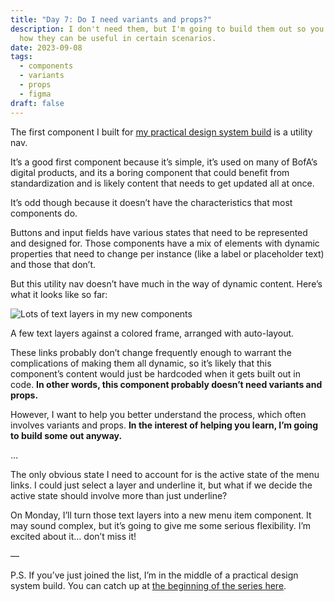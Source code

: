 ```yaml
---
title: "Day 7: Do I need variants and props?"
description: I don't need them, but I'm going to build them out so you can see
  how they can be useful in certain scenarios.
date: 2023-09-08
tags:
  - components
  - variants
  - props
  - figma
draft: false
---
```

The first component I built for [my practical design system build](https://practicaldesignsystems.com/daily/let-s-build-a-design-system/) is a utility nav. 

It’s a good first component because it’s simple, it’s used on many of BofA’s digital products, and its a boring component that could benefit from standardization and is likely content that needs to get updated all at once.

It’s odd though because it doesn’t have the characteristics that most components do. 

Buttons and input fields have various states that need to be represented and designed for. Those components have a mix of elements with dynamic properties that need to change per instance (like a label or placeholder text) and those that don’t.

But this utility nav doesn’t have much in the way of dynamic content. Here’s what it looks like so far:

![Lots of text layers in my new components](/assets/i/post-bofa-text-layers.png)

A few text layers against a colored frame, arranged with auto-layout.

These links probably don’t change frequently enough to warrant the complications of making them all dynamic, so it’s likely that this component’s content would just be hardcoded when it gets built out in code. **In other words, this component probably doesn’t need variants and props.**

However, I want to help you better understand the process, which often involves variants and props. **In the interest of helping you learn, I’m going to build some out anyway.**

…

The only obvious state I need to account for is the active state of the menu links. I could just select a layer and underline it, but what if we decide the active state should involve more than just underline? 

On Monday, I’ll turn those text layers into a new menu item component. It may sound complex, but it’s going to give me some serious flexibility. I’m excited about it… don’t miss it!

—

P.S. If you’ve just joined the list, I’m in the middle of a practical design system build. You can catch up at [the beginning of the series here](https://practicaldesignsystems.com/daily/let-s-build-a-design-system/).